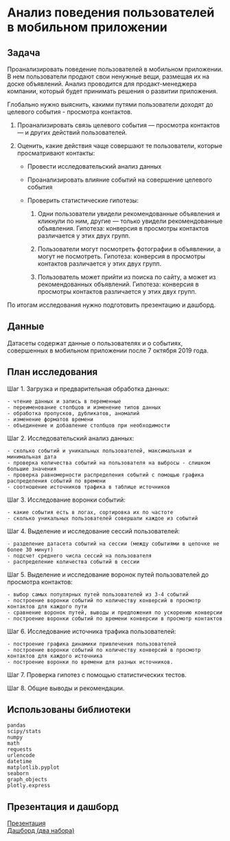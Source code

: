# Анализ поведения пользователей в мобильном приложении  

## Задача

Проанализировать поведение пользователей в мобильном приложении.  В нем пользователи продают свои ненужные вещи, размещая их на доске объявлений. Анализ проводится  для продакт-менеджера компании, который будет принимать решения о развитии приложения.

Глобально нужно выяснить, какими путями пользователи доходят до целевого события - просмотра контактов.

1. Проанализировать связь целевого события — просмотра контактов — и других действий пользователей. 
2. Оценить, какие действия чаще совершают те пользователи, которые просматривают контакты:

    - Провести исследовательский анализ данных   
    - Проанализировать влияние событий на совершение целевого события  
    - Проверить статистические гипотезы:  
    
        1. Одни пользователи увидели рекомендованные объявления и кликнули по ним, другие — только увидели рекомендованные объявления. Гипотеза: конверсия в просмотры контактов различается у этих двух групп.
    
        2. Пользователи могут посмотреть фотографии в объявлении, а могут не посмотреть. Гипотеза: конверсия в просмотры контактов различается у этих двух групп.
       
        3. Пользователь может прийти из поиска по сайту, а может из рекомендованных объявлений. Гипотеза: конверсия в просмотры контактов различается у этих двух групп.
           
По итогам исследования нужно подготовить презентацию и дашборд.  

## Данные  

Датасеты содержат данные о пользователях и о событиях, совершенных в мобильном приложении после 7 октября 2019 года.


## План исследования
    
Шаг 1. Загрузка и предварительная обработка данных:

    - чтение данных и запись в переменные
    - переименование столбцов и изменение типов данных 
    - обработка пропусков, дубликатов, аномалий
    - изменение форматов времени
    - объединение и добавление столбцов при необходимости

Шаг 2. Исследовательский анализ данных:

    - сколько событий и уникальных пользователей, максимальная и минимальная дата
    - проверка количества событий на пользователя на выбросы - слишком большие значения
    - проверка равномерности распределения событий с помощью графика распределения событий по времени
    - соотношение источников трафика в таблице источников
    
Шаг 3. Исследование воронки событий:

    - какие события есть в логах, сортировка их по частоте
    - сколько уникальных пользователей совершали каждое из событий
    
Шаг 4. Выделение и исследование сессий пользователей:

    - разделение датасета событий на сессии (между событиями в цепочке не более 30 минут)
    - подсчет среднего числа сессий на пользователя
    - распределение количества событий в сессии

Шаг 5. Выделение и исследование воронок путей пользователей до просмотра контактов:

    - выбор самых популярных путей пользователей из 3-4 событий
    - построение воронки событий по количеству конверсий в просмотр контактов для каждого пути
    - сравнение воронок путей, выводы и предложения по ускорению конверсии
    - построение воронки событий по времени конверсии в просмотр контактов 
    
Шаг 6. Исследование источника трафика пользователей:

    - построение графика динамики привлечения пользователей
    - построение воронки событий по количеству конверсий в просмотр контактов для каждого источника
    - построение воронки по времени для разных источников.

Шаг 7. Проверка гипотез с помощью статистических тестов.

Шаг 8. Общие выводы и рекомендации.

## Использованы библиотеки

    pandas
    scipy/stats
    numpy
    math
    requests 
    urlencode 
    datetime
    matplotlib.pyplot  
    seaborn 
    graph_objects
    plotly.express 

## Презентация и дашборд   

[Презентация](https://drive.google.com/file/d/1DjqHGW4IOtyiczUzabvud1G0R2bTn97J/view?usp=sharing)  
[Дашборд (два набора)](https://public.tableau.com/app/profile/mary5190/viz/AppsThinks/Dashboard1)
